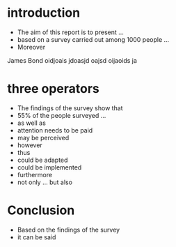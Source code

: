 # introduction
- The aim of this report is to present ...
- based on a survey carried out among 1000 people ...
- Moreover


James Bond oidjoais jdoasjd oajsd oijaoids ja

# three operators
- The findings of the survey show that
- 55% of the people surveyed ...
- as well as
- attention needs to be paid
- may be perceived
- however
- thus
- could be adapted
- could be implemented
- furthermore
- not only ... but also

# Conclusion
- Based on the findings of the survey
- it can be said